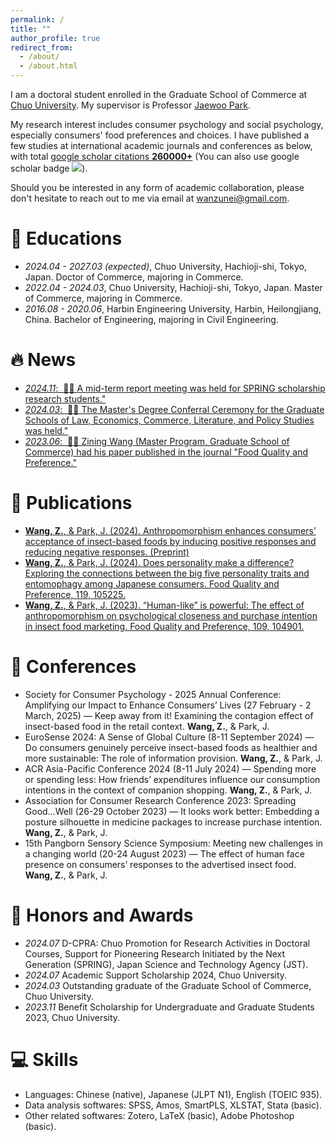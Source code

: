 ```yaml
---
permalink: /
title: ""
author_profile: true
redirect_from: 
  - /about/
  - /about.html
---
```


I am a doctoral student enrolled in the Graduate School of Commerce at [Chuo University](https://www.chuo-u.ac.jp/). My supervisor is Professor [Jaewoo Park](https://c-research.chuo-u.ac.jp/html/100003068_ja.html).

My research interest includes consumer psychology and social psychology, especially consumers' food preferences and choices. I have published a few studies at international academic journals and conferences as below, with total <a href='https://scholar.google.com/citations?user=Y8H7YqkAAAAJ'>google scholar citations <strong><span id='total_cit'>260000+</span></strong></a> (You can also use google scholar badge <a href='https://scholar.google.com/citations?user=Y8H7YqkAAAAJ'><img src="https://img.shields.io/endpoint?url={{ url | url_encode }}&logo=Google%20Scholar&labelColor=f6f6f6&color=9cf&style=flat&label=citations"></a>).<!---->

Should you be interested in any form of academic collaboration, please don't hesitate to reach out to me via email at [wanzunei@gmail.com](wanzunei@gmail.com).

# 📖 Educations
- *2024.04 - 2027.03 (expected)*, Chuo University, Hachioji-shi, Tokyo, Japan. Doctor of Commerce, majoring in Commerce.
- *2022.04 - 2024.03*, Chuo University, Hachioji-shi, Tokyo, Japan. Master of Commerce, majoring in Commerce. 
- *2016.08 - 2020.06*, Harbin Engineering University, Harbin, Heilongjiang, China. Bachelor of Engineering, majoring in Civil Engineering. 

# 🔥 News
- [*2024.11*: &nbsp;🎉🎉 A mid-term report meeting was held for SPRING scholarship research students."](https://www.chuo-u.ac.jp/academics/graduateschool/news/2024/11/76855/)
- [*2024.03*: &nbsp;🎉🎉 The Master's Degree Conferral Ceremony for the Graduate Schools of Law, Economics, Commerce, Literature, and Policy Studies was held."](https://www.chuo-u.ac.jp/academics/graduateschool/news/2024/03/70285/)
- [*2023.06*: &nbsp;🎉🎉 Zining Wang (Master Program, Graduate School of Commerce) had his paper published in the journal "Food Quality and Preference."](https://www.chuo-u.ac.jp/academics/graduateschool/news/2023/06/66313/)

# 📗 Publications 
<!--div class='paper-box'><div class='paper-box-image'><div><div class="badge">Food Quality and Preference 2023</div>
<img src='images/Food Quality and Preference.jpg' alt="sym" width="10%"><!--/div></div>
<div class='paper-box-text' markdown="1"-->

- [**Wang, Z.**, & Park, J. (2024). Anthropomorphism enhances consumers’ acceptance of insect-based foods by inducing positive responses and reducing negative responses. (Preprint)](https://papers.ssrn.com/sol3/papers.cfm?abstract_id=4946118)
- [**Wang, Z.**, & Park, J. (2024). Does personality make a difference? Exploring the connections between the big five personality traits and entomophagy among Japanese consumers. Food Quality and Preference, 119, 105225.](https://www.sciencedirect.com/science/article/pii/S0950329324001277)
- [**Wang, Z.**, & Park, J. (2023). “Human-like” is powerful: The effect of anthropomorphism on psychological closeness and purchase intention in insect food marketing. Food Quality and Preference, 109, 104901.](https://www.sciencedirect.com/science/article/abs/pii/S0950329323000952)

# 📝 Conferences 
- Society for Consumer Psychology - 2025 Annual Conference: Amplifying our Impact to Enhance Consumers’ Lives (27 February - 2 March, 2025) — Keep away from it! Examining the contagion effect of insect-based food in the retail context. **Wang, Z.**, & Park, J.
- EuroSense 2024: A Sense of Global Culture (8-11 September 2024) — Do consumers genuinely perceive insect-based foods as healthier and more sustainable: The role of information provision. **Wang, Z.**, & Park, J.
- ACR Asia-Pacific Conference 2024 (8-11 July 2024) — Spending more or spending less: How friends’ expenditures influence our consumption intentions in the context of companion shopping.
**Wang, Z.**, & Park, J.
- Association for Consumer Research Conference 2023: Spreading Good…Well (26-29 October 2023) — It looks work better: Embedding a posture silhouette in medicine packages to increase purchase intention.
**Wang, Z.**, & Park, J.
- 15th Pangborn Sensory Science Symposium: Meeting new challenges in a changing world (20-24 August 2023) — The effect of human face presence on consumers’ responses to the advertised insect food.
**Wang, Z.**, & Park, J.

<!--[**Project**](https://scholar.google.com/citations?view_op=view_citation&hl=zh-CN&user=DhtAFkwAAAAJ&citation_for_view=DhtAFkwAAAAJ:ALROH1vI_8AC) <strong><span class='show_paper_citations' data='DhtAFkwAAAAJ:ALROH1vI_8AC'></span></strong>
- Lorem ipsum dolor sit amet, consectetur adipiscing elit. Vivamus ornare aliquet ipsum, ac tempus justo dapibus sit amet. 
</div>
</div>

- [Lorem ipsum dolor sit amet, consectetur adipiscing elit. Vivamus ornare aliquet ipsum, ac tempus justo dapibus sit amet](https://github.com), A, B, C, **CVPR 2020**

# 💬 Invited Talks
- *2021.06*, Lorem ipsum dolor sit amet, consectetur adipiscing elit. Vivamus ornare aliquet ipsum, ac tempus justo dapibus sit amet. 
- *2021.03*, Lorem ipsum dolor sit amet, consectetur adipiscing elit. Vivamus ornare aliquet ipsum, ac tempus justo dapibus sit amet.  \| [\[video\]](https://github.com/)
-->

# 🏅 Honors and Awards
- *2024.07* D-CPRA: Chuo Promotion for Research Activities in Doctoral Courses, Support for Pioneering Research Initiated by the Next Generation (SPRING), Japan Science and Technology Agency (JST).
- *2024.07* Academic Support Scholarship 2024, Chuo University.
- *2024.03* Outstanding graduate of the Graduate School of Commerce, Chuo University. 
- *2023.11* Benefit Scholarship for Undergraduate and Graduate Students 2023, Chuo University.

# 💻 Skills
- Languages: Chinese (native), Japanese (JLPT N1), English (TOEIC 935).
- Data analysis softwares: SPSS, Amos, SmartPLS, XLSTAT, Stata (basic).
- Other related softwares: Zotero, LaTeX (basic), Adobe Photoshop (basic).
